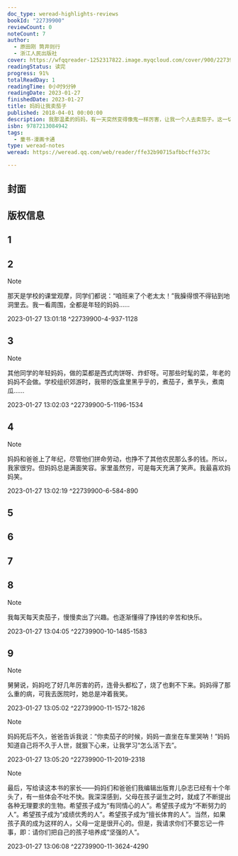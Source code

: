 ```yaml
---
doc_type: weread-highlights-reviews
bookId: "22739900"
reviewCount: 0
noteCount: 7
author:
  - 原田刚 筒井则行
  - 浙江人民出版社
cover: https://wfqqreader-1252317822.image.myqcloud.com/cover/900/22739900/t7_22739900.jpg
readingStatus: 读完
progress: 91%
totalReadDay: 1
readingTime: 0小时9分钟
readingDate: 2023-01-27
finishedDate: 2023-01-27
title: 妈妈让我卖茄子
published: 2018-04-01 00:00:00
description: 我那温柔的妈妈，有一天突然变得像鬼一样厉害，让我一个人去卖茄子。这一切究竟是为什么呢？四十年前发生在日本乡村小镇的故事，今天仍可以感动千万人。
isbn: 9787213084942
tags:
  - 童书-漫画卡通
type: weread-notes
weread: https://weread.qq.com/web/reader/ffe32b90715afbbcffe373c

---
```



## 封面

## 版权信息

## 1

## 2

> [!NOTE] 
> 那天是学校的课堂观摩，同学们都说：“咱班来了个老太太！”我臊得恨不得钻到地洞里去。我一看周围，全都是年轻的妈妈……
> 
> 2023-01-27 13:01:18 ^22739900-4-937-1128

## 3

> [!NOTE] 
> 其他同学的年轻妈妈，做的菜都是西式肉饼呀、炸虾呀。可那些时髦的菜，年老的妈妈不会做。学校组织郊游时，我带的饭盒里黑乎乎的，煮茄子，煮芋头，煮南瓜……
> 
> 2023-01-27 13:02:03 ^22739900-5-1196-1534

## 4

> [!NOTE] 
> 妈妈和爸爸上了年纪，尽管他们拼命劳动，也挣不了其他农民那么多的钱。所以，我家很穷。但妈妈总是满面笑容。家里虽然穷，可是每天充满了笑声。我最喜欢妈妈笑。
> 
> 2023-01-27 13:02:19 ^22739900-6-584-890

## 5

## 6

## 7

## 8

> [!NOTE] 
> 我每天每天卖茄子，慢慢卖出了兴趣。也逐渐懂得了挣钱的辛苦和快乐。
> 
> 2023-01-27 13:04:05 ^22739900-10-1485-1583

## 9

> [!NOTE] 
> 舅舅说，妈妈吃了好几年厉害的药，连骨头都松了，烧了也剩不下来。妈妈得了那么重的病，可我去医院时，她总是冲着我笑。
> 
> 2023-01-27 13:05:02 ^22739900-11-1572-1826

> [!NOTE] 
> 妈妈死后不久，爸爸告诉我说：“你卖茄子的时候，妈妈一直坐在车里哭呐！”妈妈知道自己将不久于人世，就狠下心来，让我学习“怎么活下去”。
> 
> 2023-01-27 13:05:20 ^22739900-11-2019-2318

> [!NOTE] 
> 最后，写给读这本书的家长——妈妈们和爸爸们我编辑出版育儿杂志已经有十个年头了，有一些体会不吐不快。我深深感到，父母在孩子诞生之时，就成了不断提出各种无理要求的生物。希望孩子成为“有同情心的人”。希望孩子成为“不断努力的人”。希望孩子成为“成绩优秀的人”。希望孩子成为“擅长体育的人”。当然，如果孩子真的成为这样的人，父母一定是很开心的。但是，我请求你们不要忘记一件事，即：请你们把自己的孩子培养成“坚强的人”。
> 
> 2023-01-27 13:06:08 ^22739900-11-3624-4290

